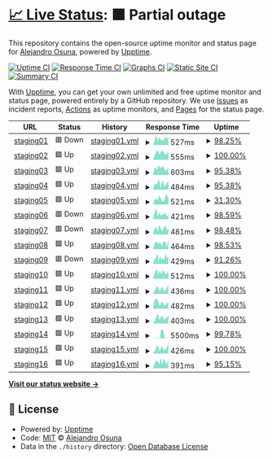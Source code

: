 # [📈 Live Status](https://alejandroosunna.github.io/upptime): <!--live status--> **🟧 Partial outage**

This repository contains the open-source uptime monitor and status page for [Alejandro Osuna](https://alejandroosunna.github.io/upptime), powered by [Upptime](https://github.com/upptime/upptime).

[![Uptime CI](https://github.com/alejandroosunna/upptime/workflows/Uptime%20CI/badge.svg)](https://github.com/alejandroosunna/upptime/actions?query=workflow%3A%22Uptime+CI%22)
[![Response Time CI](https://github.com/alejandroosunna/upptime/workflows/Response%20Time%20CI/badge.svg)](https://github.com/alejandroosunna/upptime/actions?query=workflow%3A%22Response+Time+CI%22)
[![Graphs CI](https://github.com/alejandroosunna/upptime/workflows/Graphs%20CI/badge.svg)](https://github.com/alejandroosunna/upptime/actions?query=workflow%3A%22Graphs+CI%22)
[![Static Site CI](https://github.com/alejandroosunna/upptime/workflows/Static%20Site%20CI/badge.svg)](https://github.com/alejandroosunna/upptime/actions?query=workflow%3A%22Static+Site+CI%22)
[![Summary CI](https://github.com/alejandroosunna/upptime/workflows/Summary%20CI/badge.svg)](https://github.com/alejandroosunna/upptime/actions?query=workflow%3A%22Summary+CI%22)

With [Upptime](https://upptime.js.org), you can get your own unlimited and free uptime monitor and status page, powered entirely by a GitHub repository. We use [Issues](https://github.com/alejandroosunna/upptime/issues) as incident reports, [Actions](https://github.com/alejandroosunna/upptime/actions) as uptime monitors, and [Pages](https://alejandroosunna.github.io/upptime) for the status page.

<!--start: status pages-->
<!-- This summary is generated by Upptime (https://github.com/upptime/upptime) -->
<!-- Do not edit this manually, your changes will be overwritten -->
<!-- prettier-ignore -->
| URL | Status | History | Response Time | Uptime |
| --- | ------ | ------- | ------------- | ------ |
| <img alt="" src="https://icons.duckduckgo.com/ip3/staging01.algebraix.com.ico" height="13"> [staging01](https://staging01.algebraix.com/bin/g/start/default/?x_load=0) | 🟥 Down | [staging01.yml](https://github.com/alejandroosunna/upptime/commits/HEAD/history/staging01.yml) | <details><summary><img alt="Response time graph" src="./graphs/staging01/response-time-week.png" height="20"> 527ms</summary><br><a href="https://alejandroosunna.github.io/upptime/history/staging01"><img alt="Response time 572" src="https://img.shields.io/endpoint?url=https%3A%2F%2Fraw.githubusercontent.com%2Falejandroosunna%2Fupptime%2FHEAD%2Fapi%2Fstaging01%2Fresponse-time.json"></a><br><a href="https://alejandroosunna.github.io/upptime/history/staging01"><img alt="24-hour response time 543" src="https://img.shields.io/endpoint?url=https%3A%2F%2Fraw.githubusercontent.com%2Falejandroosunna%2Fupptime%2FHEAD%2Fapi%2Fstaging01%2Fresponse-time-day.json"></a><br><a href="https://alejandroosunna.github.io/upptime/history/staging01"><img alt="7-day response time 527" src="https://img.shields.io/endpoint?url=https%3A%2F%2Fraw.githubusercontent.com%2Falejandroosunna%2Fupptime%2FHEAD%2Fapi%2Fstaging01%2Fresponse-time-week.json"></a><br><a href="https://alejandroosunna.github.io/upptime/history/staging01"><img alt="30-day response time 545" src="https://img.shields.io/endpoint?url=https%3A%2F%2Fraw.githubusercontent.com%2Falejandroosunna%2Fupptime%2FHEAD%2Fapi%2Fstaging01%2Fresponse-time-month.json"></a><br><a href="https://alejandroosunna.github.io/upptime/history/staging01"><img alt="1-year response time 577" src="https://img.shields.io/endpoint?url=https%3A%2F%2Fraw.githubusercontent.com%2Falejandroosunna%2Fupptime%2FHEAD%2Fapi%2Fstaging01%2Fresponse-time-year.json"></a></details> | <details><summary><a href="https://alejandroosunna.github.io/upptime/history/staging01">98.25%</a></summary><a href="https://alejandroosunna.github.io/upptime/history/staging01"><img alt="All-time uptime 94.63%" src="https://img.shields.io/endpoint?url=https%3A%2F%2Fraw.githubusercontent.com%2Falejandroosunna%2Fupptime%2FHEAD%2Fapi%2Fstaging01%2Fuptime.json"></a><br><a href="https://alejandroosunna.github.io/upptime/history/staging01"><img alt="24-hour uptime 87.73%" src="https://img.shields.io/endpoint?url=https%3A%2F%2Fraw.githubusercontent.com%2Falejandroosunna%2Fupptime%2FHEAD%2Fapi%2Fstaging01%2Fuptime-day.json"></a><br><a href="https://alejandroosunna.github.io/upptime/history/staging01"><img alt="7-day uptime 98.25%" src="https://img.shields.io/endpoint?url=https%3A%2F%2Fraw.githubusercontent.com%2Falejandroosunna%2Fupptime%2FHEAD%2Fapi%2Fstaging01%2Fuptime-week.json"></a><br><a href="https://alejandroosunna.github.io/upptime/history/staging01"><img alt="30-day uptime 85.48%" src="https://img.shields.io/endpoint?url=https%3A%2F%2Fraw.githubusercontent.com%2Falejandroosunna%2Fupptime%2FHEAD%2Fapi%2Fstaging01%2Fuptime-month.json"></a><br><a href="https://alejandroosunna.github.io/upptime/history/staging01"><img alt="1-year uptime 87.54%" src="https://img.shields.io/endpoint?url=https%3A%2F%2Fraw.githubusercontent.com%2Falejandroosunna%2Fupptime%2FHEAD%2Fapi%2Fstaging01%2Fuptime-year.json"></a></details>
| <img alt="" src="https://icons.duckduckgo.com/ip3/staging02.algebraix.com.ico" height="13"> [staging02](https://staging02.algebraix.com/bin/g/start/default/?x_load=0) | 🟩 Up | [staging02.yml](https://github.com/alejandroosunna/upptime/commits/HEAD/history/staging02.yml) | <details><summary><img alt="Response time graph" src="./graphs/staging02/response-time-week.png" height="20"> 555ms</summary><br><a href="https://alejandroosunna.github.io/upptime/history/staging02"><img alt="Response time 505" src="https://img.shields.io/endpoint?url=https%3A%2F%2Fraw.githubusercontent.com%2Falejandroosunna%2Fupptime%2FHEAD%2Fapi%2Fstaging02%2Fresponse-time.json"></a><br><a href="https://alejandroosunna.github.io/upptime/history/staging02"><img alt="24-hour response time 680" src="https://img.shields.io/endpoint?url=https%3A%2F%2Fraw.githubusercontent.com%2Falejandroosunna%2Fupptime%2FHEAD%2Fapi%2Fstaging02%2Fresponse-time-day.json"></a><br><a href="https://alejandroosunna.github.io/upptime/history/staging02"><img alt="7-day response time 555" src="https://img.shields.io/endpoint?url=https%3A%2F%2Fraw.githubusercontent.com%2Falejandroosunna%2Fupptime%2FHEAD%2Fapi%2Fstaging02%2Fresponse-time-week.json"></a><br><a href="https://alejandroosunna.github.io/upptime/history/staging02"><img alt="30-day response time 507" src="https://img.shields.io/endpoint?url=https%3A%2F%2Fraw.githubusercontent.com%2Falejandroosunna%2Fupptime%2FHEAD%2Fapi%2Fstaging02%2Fresponse-time-month.json"></a><br><a href="https://alejandroosunna.github.io/upptime/history/staging02"><img alt="1-year response time 519" src="https://img.shields.io/endpoint?url=https%3A%2F%2Fraw.githubusercontent.com%2Falejandroosunna%2Fupptime%2FHEAD%2Fapi%2Fstaging02%2Fresponse-time-year.json"></a></details> | <details><summary><a href="https://alejandroosunna.github.io/upptime/history/staging02">100.00%</a></summary><a href="https://alejandroosunna.github.io/upptime/history/staging02"><img alt="All-time uptime 98.26%" src="https://img.shields.io/endpoint?url=https%3A%2F%2Fraw.githubusercontent.com%2Falejandroosunna%2Fupptime%2FHEAD%2Fapi%2Fstaging02%2Fuptime.json"></a><br><a href="https://alejandroosunna.github.io/upptime/history/staging02"><img alt="24-hour uptime 100.00%" src="https://img.shields.io/endpoint?url=https%3A%2F%2Fraw.githubusercontent.com%2Falejandroosunna%2Fupptime%2FHEAD%2Fapi%2Fstaging02%2Fuptime-day.json"></a><br><a href="https://alejandroosunna.github.io/upptime/history/staging02"><img alt="7-day uptime 100.00%" src="https://img.shields.io/endpoint?url=https%3A%2F%2Fraw.githubusercontent.com%2Falejandroosunna%2Fupptime%2FHEAD%2Fapi%2Fstaging02%2Fuptime-week.json"></a><br><a href="https://alejandroosunna.github.io/upptime/history/staging02"><img alt="30-day uptime 73.09%" src="https://img.shields.io/endpoint?url=https%3A%2F%2Fraw.githubusercontent.com%2Falejandroosunna%2Fupptime%2FHEAD%2Fapi%2Fstaging02%2Fuptime-month.json"></a><br><a href="https://alejandroosunna.github.io/upptime/history/staging02"><img alt="1-year uptime 95.96%" src="https://img.shields.io/endpoint?url=https%3A%2F%2Fraw.githubusercontent.com%2Falejandroosunna%2Fupptime%2FHEAD%2Fapi%2Fstaging02%2Fuptime-year.json"></a></details>
| <img alt="" src="https://icons.duckduckgo.com/ip3/staging03.algebraix.com.ico" height="13"> [staging03](https://staging03.algebraix.com/bin/g/start/default/?x_load=0) | 🟩 Up | [staging03.yml](https://github.com/alejandroosunna/upptime/commits/HEAD/history/staging03.yml) | <details><summary><img alt="Response time graph" src="./graphs/staging03/response-time-week.png" height="20"> 603ms</summary><br><a href="https://alejandroosunna.github.io/upptime/history/staging03"><img alt="Response time 436" src="https://img.shields.io/endpoint?url=https%3A%2F%2Fraw.githubusercontent.com%2Falejandroosunna%2Fupptime%2FHEAD%2Fapi%2Fstaging03%2Fresponse-time.json"></a><br><a href="https://alejandroosunna.github.io/upptime/history/staging03"><img alt="24-hour response time 675" src="https://img.shields.io/endpoint?url=https%3A%2F%2Fraw.githubusercontent.com%2Falejandroosunna%2Fupptime%2FHEAD%2Fapi%2Fstaging03%2Fresponse-time-day.json"></a><br><a href="https://alejandroosunna.github.io/upptime/history/staging03"><img alt="7-day response time 603" src="https://img.shields.io/endpoint?url=https%3A%2F%2Fraw.githubusercontent.com%2Falejandroosunna%2Fupptime%2FHEAD%2Fapi%2Fstaging03%2Fresponse-time-week.json"></a><br><a href="https://alejandroosunna.github.io/upptime/history/staging03"><img alt="30-day response time 486" src="https://img.shields.io/endpoint?url=https%3A%2F%2Fraw.githubusercontent.com%2Falejandroosunna%2Fupptime%2FHEAD%2Fapi%2Fstaging03%2Fresponse-time-month.json"></a><br><a href="https://alejandroosunna.github.io/upptime/history/staging03"><img alt="1-year response time 433" src="https://img.shields.io/endpoint?url=https%3A%2F%2Fraw.githubusercontent.com%2Falejandroosunna%2Fupptime%2FHEAD%2Fapi%2Fstaging03%2Fresponse-time-year.json"></a></details> | <details><summary><a href="https://alejandroosunna.github.io/upptime/history/staging03">95.38%</a></summary><a href="https://alejandroosunna.github.io/upptime/history/staging03"><img alt="All-time uptime 61.49%" src="https://img.shields.io/endpoint?url=https%3A%2F%2Fraw.githubusercontent.com%2Falejandroosunna%2Fupptime%2FHEAD%2Fapi%2Fstaging03%2Fuptime.json"></a><br><a href="https://alejandroosunna.github.io/upptime/history/staging03"><img alt="24-hour uptime 100.00%" src="https://img.shields.io/endpoint?url=https%3A%2F%2Fraw.githubusercontent.com%2Falejandroosunna%2Fupptime%2FHEAD%2Fapi%2Fstaging03%2Fuptime-day.json"></a><br><a href="https://alejandroosunna.github.io/upptime/history/staging03"><img alt="7-day uptime 95.38%" src="https://img.shields.io/endpoint?url=https%3A%2F%2Fraw.githubusercontent.com%2Falejandroosunna%2Fupptime%2FHEAD%2Fapi%2Fstaging03%2Fuptime-week.json"></a><br><a href="https://alejandroosunna.github.io/upptime/history/staging03"><img alt="30-day uptime 20.04%" src="https://img.shields.io/endpoint?url=https%3A%2F%2Fraw.githubusercontent.com%2Falejandroosunna%2Fupptime%2FHEAD%2Fapi%2Fstaging03%2Fuptime-month.json"></a><br><a href="https://alejandroosunna.github.io/upptime/history/staging03"><img alt="1-year uptime 24.15%" src="https://img.shields.io/endpoint?url=https%3A%2F%2Fraw.githubusercontent.com%2Falejandroosunna%2Fupptime%2FHEAD%2Fapi%2Fstaging03%2Fuptime-year.json"></a></details>
| <img alt="" src="https://icons.duckduckgo.com/ip3/staging04.algebraix.com.ico" height="13"> [staging04](https://staging04.algebraix.com/bin/g/start/default/?x_load=0) | 🟩 Up | [staging04.yml](https://github.com/alejandroosunna/upptime/commits/HEAD/history/staging04.yml) | <details><summary><img alt="Response time graph" src="./graphs/staging04/response-time-week.png" height="20"> 484ms</summary><br><a href="https://alejandroosunna.github.io/upptime/history/staging04"><img alt="Response time 505" src="https://img.shields.io/endpoint?url=https%3A%2F%2Fraw.githubusercontent.com%2Falejandroosunna%2Fupptime%2FHEAD%2Fapi%2Fstaging04%2Fresponse-time.json"></a><br><a href="https://alejandroosunna.github.io/upptime/history/staging04"><img alt="24-hour response time 671" src="https://img.shields.io/endpoint?url=https%3A%2F%2Fraw.githubusercontent.com%2Falejandroosunna%2Fupptime%2FHEAD%2Fapi%2Fstaging04%2Fresponse-time-day.json"></a><br><a href="https://alejandroosunna.github.io/upptime/history/staging04"><img alt="7-day response time 484" src="https://img.shields.io/endpoint?url=https%3A%2F%2Fraw.githubusercontent.com%2Falejandroosunna%2Fupptime%2FHEAD%2Fapi%2Fstaging04%2Fresponse-time-week.json"></a><br><a href="https://alejandroosunna.github.io/upptime/history/staging04"><img alt="30-day response time 391" src="https://img.shields.io/endpoint?url=https%3A%2F%2Fraw.githubusercontent.com%2Falejandroosunna%2Fupptime%2FHEAD%2Fapi%2Fstaging04%2Fresponse-time-month.json"></a><br><a href="https://alejandroosunna.github.io/upptime/history/staging04"><img alt="1-year response time 497" src="https://img.shields.io/endpoint?url=https%3A%2F%2Fraw.githubusercontent.com%2Falejandroosunna%2Fupptime%2FHEAD%2Fapi%2Fstaging04%2Fresponse-time-year.json"></a></details> | <details><summary><a href="https://alejandroosunna.github.io/upptime/history/staging04">95.38%</a></summary><a href="https://alejandroosunna.github.io/upptime/history/staging04"><img alt="All-time uptime 89.61%" src="https://img.shields.io/endpoint?url=https%3A%2F%2Fraw.githubusercontent.com%2Falejandroosunna%2Fupptime%2FHEAD%2Fapi%2Fstaging04%2Fuptime.json"></a><br><a href="https://alejandroosunna.github.io/upptime/history/staging04"><img alt="24-hour uptime 100.00%" src="https://img.shields.io/endpoint?url=https%3A%2F%2Fraw.githubusercontent.com%2Falejandroosunna%2Fupptime%2FHEAD%2Fapi%2Fstaging04%2Fuptime-day.json"></a><br><a href="https://alejandroosunna.github.io/upptime/history/staging04"><img alt="7-day uptime 95.38%" src="https://img.shields.io/endpoint?url=https%3A%2F%2Fraw.githubusercontent.com%2Falejandroosunna%2Fupptime%2FHEAD%2Fapi%2Fstaging04%2Fuptime-week.json"></a><br><a href="https://alejandroosunna.github.io/upptime/history/staging04"><img alt="30-day uptime 20.04%" src="https://img.shields.io/endpoint?url=https%3A%2F%2Fraw.githubusercontent.com%2Falejandroosunna%2Fupptime%2FHEAD%2Fapi%2Fstaging04%2Fuptime-month.json"></a><br><a href="https://alejandroosunna.github.io/upptime/history/staging04"><img alt="1-year uptime 75.90%" src="https://img.shields.io/endpoint?url=https%3A%2F%2Fraw.githubusercontent.com%2Falejandroosunna%2Fupptime%2FHEAD%2Fapi%2Fstaging04%2Fuptime-year.json"></a></details>
| <img alt="" src="https://icons.duckduckgo.com/ip3/staging05.algebraix.com.ico" height="13"> [staging05](https://staging05.algebraix.com/bin/g/start/default/?x_load=0) | 🟩 Up | [staging05.yml](https://github.com/alejandroosunna/upptime/commits/HEAD/history/staging05.yml) | <details><summary><img alt="Response time graph" src="./graphs/staging05/response-time-week.png" height="20"> 521ms</summary><br><a href="https://alejandroosunna.github.io/upptime/history/staging05"><img alt="Response time 559" src="https://img.shields.io/endpoint?url=https%3A%2F%2Fraw.githubusercontent.com%2Falejandroosunna%2Fupptime%2FHEAD%2Fapi%2Fstaging05%2Fresponse-time.json"></a><br><a href="https://alejandroosunna.github.io/upptime/history/staging05"><img alt="24-hour response time 697" src="https://img.shields.io/endpoint?url=https%3A%2F%2Fraw.githubusercontent.com%2Falejandroosunna%2Fupptime%2FHEAD%2Fapi%2Fstaging05%2Fresponse-time-day.json"></a><br><a href="https://alejandroosunna.github.io/upptime/history/staging05"><img alt="7-day response time 521" src="https://img.shields.io/endpoint?url=https%3A%2F%2Fraw.githubusercontent.com%2Falejandroosunna%2Fupptime%2FHEAD%2Fapi%2Fstaging05%2Fresponse-time-week.json"></a><br><a href="https://alejandroosunna.github.io/upptime/history/staging05"><img alt="30-day response time 520" src="https://img.shields.io/endpoint?url=https%3A%2F%2Fraw.githubusercontent.com%2Falejandroosunna%2Fupptime%2FHEAD%2Fapi%2Fstaging05%2Fresponse-time-month.json"></a><br><a href="https://alejandroosunna.github.io/upptime/history/staging05"><img alt="1-year response time 575" src="https://img.shields.io/endpoint?url=https%3A%2F%2Fraw.githubusercontent.com%2Falejandroosunna%2Fupptime%2FHEAD%2Fapi%2Fstaging05%2Fresponse-time-year.json"></a></details> | <details><summary><a href="https://alejandroosunna.github.io/upptime/history/staging05">31.30%</a></summary><a href="https://alejandroosunna.github.io/upptime/history/staging05"><img alt="All-time uptime 98.17%" src="https://img.shields.io/endpoint?url=https%3A%2F%2Fraw.githubusercontent.com%2Falejandroosunna%2Fupptime%2FHEAD%2Fapi%2Fstaging05%2Fuptime.json"></a><br><a href="https://alejandroosunna.github.io/upptime/history/staging05"><img alt="24-hour uptime 74.52%" src="https://img.shields.io/endpoint?url=https%3A%2F%2Fraw.githubusercontent.com%2Falejandroosunna%2Fupptime%2FHEAD%2Fapi%2Fstaging05%2Fuptime-day.json"></a><br><a href="https://alejandroosunna.github.io/upptime/history/staging05"><img alt="7-day uptime 31.30%" src="https://img.shields.io/endpoint?url=https%3A%2F%2Fraw.githubusercontent.com%2Falejandroosunna%2Fupptime%2FHEAD%2Fapi%2Fstaging05%2Fuptime-week.json"></a><br><a href="https://alejandroosunna.github.io/upptime/history/staging05"><img alt="30-day uptime 84.15%" src="https://img.shields.io/endpoint?url=https%3A%2F%2Fraw.githubusercontent.com%2Falejandroosunna%2Fupptime%2FHEAD%2Fapi%2Fstaging05%2Fuptime-month.json"></a><br><a href="https://alejandroosunna.github.io/upptime/history/staging05"><img alt="1-year uptime 95.76%" src="https://img.shields.io/endpoint?url=https%3A%2F%2Fraw.githubusercontent.com%2Falejandroosunna%2Fupptime%2FHEAD%2Fapi%2Fstaging05%2Fuptime-year.json"></a></details>
| <img alt="" src="https://icons.duckduckgo.com/ip3/staging06.algebraix.com.ico" height="13"> [staging06](https://staging06.algebraix.com/bin/g/start/default/?x_load=0) | 🟥 Down | [staging06.yml](https://github.com/alejandroosunna/upptime/commits/HEAD/history/staging06.yml) | <details><summary><img alt="Response time graph" src="./graphs/staging06/response-time-week.png" height="20"> 421ms</summary><br><a href="https://alejandroosunna.github.io/upptime/history/staging06"><img alt="Response time 455" src="https://img.shields.io/endpoint?url=https%3A%2F%2Fraw.githubusercontent.com%2Falejandroosunna%2Fupptime%2FHEAD%2Fapi%2Fstaging06%2Fresponse-time.json"></a><br><a href="https://alejandroosunna.github.io/upptime/history/staging06"><img alt="24-hour response time 375" src="https://img.shields.io/endpoint?url=https%3A%2F%2Fraw.githubusercontent.com%2Falejandroosunna%2Fupptime%2FHEAD%2Fapi%2Fstaging06%2Fresponse-time-day.json"></a><br><a href="https://alejandroosunna.github.io/upptime/history/staging06"><img alt="7-day response time 421" src="https://img.shields.io/endpoint?url=https%3A%2F%2Fraw.githubusercontent.com%2Falejandroosunna%2Fupptime%2FHEAD%2Fapi%2Fstaging06%2Fresponse-time-week.json"></a><br><a href="https://alejandroosunna.github.io/upptime/history/staging06"><img alt="30-day response time 420" src="https://img.shields.io/endpoint?url=https%3A%2F%2Fraw.githubusercontent.com%2Falejandroosunna%2Fupptime%2FHEAD%2Fapi%2Fstaging06%2Fresponse-time-month.json"></a><br><a href="https://alejandroosunna.github.io/upptime/history/staging06"><img alt="1-year response time 460" src="https://img.shields.io/endpoint?url=https%3A%2F%2Fraw.githubusercontent.com%2Falejandroosunna%2Fupptime%2FHEAD%2Fapi%2Fstaging06%2Fresponse-time-year.json"></a></details> | <details><summary><a href="https://alejandroosunna.github.io/upptime/history/staging06">98.59%</a></summary><a href="https://alejandroosunna.github.io/upptime/history/staging06"><img alt="All-time uptime 97.30%" src="https://img.shields.io/endpoint?url=https%3A%2F%2Fraw.githubusercontent.com%2Falejandroosunna%2Fupptime%2FHEAD%2Fapi%2Fstaging06%2Fuptime.json"></a><br><a href="https://alejandroosunna.github.io/upptime/history/staging06"><img alt="24-hour uptime 90.13%" src="https://img.shields.io/endpoint?url=https%3A%2F%2Fraw.githubusercontent.com%2Falejandroosunna%2Fupptime%2FHEAD%2Fapi%2Fstaging06%2Fuptime-day.json"></a><br><a href="https://alejandroosunna.github.io/upptime/history/staging06"><img alt="7-day uptime 98.59%" src="https://img.shields.io/endpoint?url=https%3A%2F%2Fraw.githubusercontent.com%2Falejandroosunna%2Fupptime%2FHEAD%2Fapi%2Fstaging06%2Fuptime-week.json"></a><br><a href="https://alejandroosunna.github.io/upptime/history/staging06"><img alt="30-day uptime 72.74%" src="https://img.shields.io/endpoint?url=https%3A%2F%2Fraw.githubusercontent.com%2Falejandroosunna%2Fupptime%2FHEAD%2Fapi%2Fstaging06%2Fuptime-month.json"></a><br><a href="https://alejandroosunna.github.io/upptime/history/staging06"><img alt="1-year uptime 93.74%" src="https://img.shields.io/endpoint?url=https%3A%2F%2Fraw.githubusercontent.com%2Falejandroosunna%2Fupptime%2FHEAD%2Fapi%2Fstaging06%2Fuptime-year.json"></a></details>
| <img alt="" src="https://icons.duckduckgo.com/ip3/staging07.algebraix.com.ico" height="13"> [staging07](https://staging07.algebraix.com/bin/g/start/default/?x_load=0) | 🟥 Down | [staging07.yml](https://github.com/alejandroosunna/upptime/commits/HEAD/history/staging07.yml) | <details><summary><img alt="Response time graph" src="./graphs/staging07/response-time-week.png" height="20"> 481ms</summary><br><a href="https://alejandroosunna.github.io/upptime/history/staging07"><img alt="Response time 449" src="https://img.shields.io/endpoint?url=https%3A%2F%2Fraw.githubusercontent.com%2Falejandroosunna%2Fupptime%2FHEAD%2Fapi%2Fstaging07%2Fresponse-time.json"></a><br><a href="https://alejandroosunna.github.io/upptime/history/staging07"><img alt="24-hour response time 512" src="https://img.shields.io/endpoint?url=https%3A%2F%2Fraw.githubusercontent.com%2Falejandroosunna%2Fupptime%2FHEAD%2Fapi%2Fstaging07%2Fresponse-time-day.json"></a><br><a href="https://alejandroosunna.github.io/upptime/history/staging07"><img alt="7-day response time 481" src="https://img.shields.io/endpoint?url=https%3A%2F%2Fraw.githubusercontent.com%2Falejandroosunna%2Fupptime%2FHEAD%2Fapi%2Fstaging07%2Fresponse-time-week.json"></a><br><a href="https://alejandroosunna.github.io/upptime/history/staging07"><img alt="30-day response time 448" src="https://img.shields.io/endpoint?url=https%3A%2F%2Fraw.githubusercontent.com%2Falejandroosunna%2Fupptime%2FHEAD%2Fapi%2Fstaging07%2Fresponse-time-month.json"></a><br><a href="https://alejandroosunna.github.io/upptime/history/staging07"><img alt="1-year response time 470" src="https://img.shields.io/endpoint?url=https%3A%2F%2Fraw.githubusercontent.com%2Falejandroosunna%2Fupptime%2FHEAD%2Fapi%2Fstaging07%2Fresponse-time-year.json"></a></details> | <details><summary><a href="https://alejandroosunna.github.io/upptime/history/staging07">98.48%</a></summary><a href="https://alejandroosunna.github.io/upptime/history/staging07"><img alt="All-time uptime 85.47%" src="https://img.shields.io/endpoint?url=https%3A%2F%2Fraw.githubusercontent.com%2Falejandroosunna%2Fupptime%2FHEAD%2Fapi%2Fstaging07%2Fuptime.json"></a><br><a href="https://alejandroosunna.github.io/upptime/history/staging07"><img alt="24-hour uptime 89.39%" src="https://img.shields.io/endpoint?url=https%3A%2F%2Fraw.githubusercontent.com%2Falejandroosunna%2Fupptime%2FHEAD%2Fapi%2Fstaging07%2Fuptime-day.json"></a><br><a href="https://alejandroosunna.github.io/upptime/history/staging07"><img alt="7-day uptime 98.48%" src="https://img.shields.io/endpoint?url=https%3A%2F%2Fraw.githubusercontent.com%2Falejandroosunna%2Fupptime%2FHEAD%2Fapi%2Fstaging07%2Fuptime-week.json"></a><br><a href="https://alejandroosunna.github.io/upptime/history/staging07"><img alt="30-day uptime 95.48%" src="https://img.shields.io/endpoint?url=https%3A%2F%2Fraw.githubusercontent.com%2Falejandroosunna%2Fupptime%2FHEAD%2Fapi%2Fstaging07%2Fuptime-month.json"></a><br><a href="https://alejandroosunna.github.io/upptime/history/staging07"><img alt="1-year uptime 66.32%" src="https://img.shields.io/endpoint?url=https%3A%2F%2Fraw.githubusercontent.com%2Falejandroosunna%2Fupptime%2FHEAD%2Fapi%2Fstaging07%2Fuptime-year.json"></a></details>
| <img alt="" src="https://icons.duckduckgo.com/ip3/staging08.algebraix.com.ico" height="13"> [staging08](https://staging08.algebraix.com/bin/g/start/default/?x_load=0) | 🟩 Up | [staging08.yml](https://github.com/alejandroosunna/upptime/commits/HEAD/history/staging08.yml) | <details><summary><img alt="Response time graph" src="./graphs/staging08/response-time-week.png" height="20"> 464ms</summary><br><a href="https://alejandroosunna.github.io/upptime/history/staging08"><img alt="Response time 417" src="https://img.shields.io/endpoint?url=https%3A%2F%2Fraw.githubusercontent.com%2Falejandroosunna%2Fupptime%2FHEAD%2Fapi%2Fstaging08%2Fresponse-time.json"></a><br><a href="https://alejandroosunna.github.io/upptime/history/staging08"><img alt="24-hour response time 466" src="https://img.shields.io/endpoint?url=https%3A%2F%2Fraw.githubusercontent.com%2Falejandroosunna%2Fupptime%2FHEAD%2Fapi%2Fstaging08%2Fresponse-time-day.json"></a><br><a href="https://alejandroosunna.github.io/upptime/history/staging08"><img alt="7-day response time 464" src="https://img.shields.io/endpoint?url=https%3A%2F%2Fraw.githubusercontent.com%2Falejandroosunna%2Fupptime%2FHEAD%2Fapi%2Fstaging08%2Fresponse-time-week.json"></a><br><a href="https://alejandroosunna.github.io/upptime/history/staging08"><img alt="30-day response time 443" src="https://img.shields.io/endpoint?url=https%3A%2F%2Fraw.githubusercontent.com%2Falejandroosunna%2Fupptime%2FHEAD%2Fapi%2Fstaging08%2Fresponse-time-month.json"></a><br><a href="https://alejandroosunna.github.io/upptime/history/staging08"><img alt="1-year response time 420" src="https://img.shields.io/endpoint?url=https%3A%2F%2Fraw.githubusercontent.com%2Falejandroosunna%2Fupptime%2FHEAD%2Fapi%2Fstaging08%2Fresponse-time-year.json"></a></details> | <details><summary><a href="https://alejandroosunna.github.io/upptime/history/staging08">98.53%</a></summary><a href="https://alejandroosunna.github.io/upptime/history/staging08"><img alt="All-time uptime 95.80%" src="https://img.shields.io/endpoint?url=https%3A%2F%2Fraw.githubusercontent.com%2Falejandroosunna%2Fupptime%2FHEAD%2Fapi%2Fstaging08%2Fuptime.json"></a><br><a href="https://alejandroosunna.github.io/upptime/history/staging08"><img alt="24-hour uptime 89.74%" src="https://img.shields.io/endpoint?url=https%3A%2F%2Fraw.githubusercontent.com%2Falejandroosunna%2Fupptime%2FHEAD%2Fapi%2Fstaging08%2Fuptime-day.json"></a><br><a href="https://alejandroosunna.github.io/upptime/history/staging08"><img alt="7-day uptime 98.53%" src="https://img.shields.io/endpoint?url=https%3A%2F%2Fraw.githubusercontent.com%2Falejandroosunna%2Fupptime%2FHEAD%2Fapi%2Fstaging08%2Fuptime-week.json"></a><br><a href="https://alejandroosunna.github.io/upptime/history/staging08"><img alt="30-day uptime 83.48%" src="https://img.shields.io/endpoint?url=https%3A%2F%2Fraw.githubusercontent.com%2Falejandroosunna%2Fupptime%2FHEAD%2Fapi%2Fstaging08%2Fuptime-month.json"></a><br><a href="https://alejandroosunna.github.io/upptime/history/staging08"><img alt="1-year uptime 90.27%" src="https://img.shields.io/endpoint?url=https%3A%2F%2Fraw.githubusercontent.com%2Falejandroosunna%2Fupptime%2FHEAD%2Fapi%2Fstaging08%2Fuptime-year.json"></a></details>
| <img alt="" src="https://icons.duckduckgo.com/ip3/staging09.algebraix.com.ico" height="13"> [staging09](https://staging09.algebraix.com/bin/g/start/default/?x_load=0) | 🟥 Down | [staging09.yml](https://github.com/alejandroosunna/upptime/commits/HEAD/history/staging09.yml) | <details><summary><img alt="Response time graph" src="./graphs/staging09/response-time-week.png" height="20"> 429ms</summary><br><a href="https://alejandroosunna.github.io/upptime/history/staging09"><img alt="Response time 457" src="https://img.shields.io/endpoint?url=https%3A%2F%2Fraw.githubusercontent.com%2Falejandroosunna%2Fupptime%2FHEAD%2Fapi%2Fstaging09%2Fresponse-time.json"></a><br><a href="https://alejandroosunna.github.io/upptime/history/staging09"><img alt="24-hour response time 454" src="https://img.shields.io/endpoint?url=https%3A%2F%2Fraw.githubusercontent.com%2Falejandroosunna%2Fupptime%2FHEAD%2Fapi%2Fstaging09%2Fresponse-time-day.json"></a><br><a href="https://alejandroosunna.github.io/upptime/history/staging09"><img alt="7-day response time 429" src="https://img.shields.io/endpoint?url=https%3A%2F%2Fraw.githubusercontent.com%2Falejandroosunna%2Fupptime%2FHEAD%2Fapi%2Fstaging09%2Fresponse-time-week.json"></a><br><a href="https://alejandroosunna.github.io/upptime/history/staging09"><img alt="30-day response time 403" src="https://img.shields.io/endpoint?url=https%3A%2F%2Fraw.githubusercontent.com%2Falejandroosunna%2Fupptime%2FHEAD%2Fapi%2Fstaging09%2Fresponse-time-month.json"></a><br><a href="https://alejandroosunna.github.io/upptime/history/staging09"><img alt="1-year response time 476" src="https://img.shields.io/endpoint?url=https%3A%2F%2Fraw.githubusercontent.com%2Falejandroosunna%2Fupptime%2FHEAD%2Fapi%2Fstaging09%2Fresponse-time-year.json"></a></details> | <details><summary><a href="https://alejandroosunna.github.io/upptime/history/staging09">91.26%</a></summary><a href="https://alejandroosunna.github.io/upptime/history/staging09"><img alt="All-time uptime 82.08%" src="https://img.shields.io/endpoint?url=https%3A%2F%2Fraw.githubusercontent.com%2Falejandroosunna%2Fupptime%2FHEAD%2Fapi%2Fstaging09%2Fuptime.json"></a><br><a href="https://alejandroosunna.github.io/upptime/history/staging09"><img alt="24-hour uptime 89.90%" src="https://img.shields.io/endpoint?url=https%3A%2F%2Fraw.githubusercontent.com%2Falejandroosunna%2Fupptime%2FHEAD%2Fapi%2Fstaging09%2Fuptime-day.json"></a><br><a href="https://alejandroosunna.github.io/upptime/history/staging09"><img alt="7-day uptime 91.26%" src="https://img.shields.io/endpoint?url=https%3A%2F%2Fraw.githubusercontent.com%2Falejandroosunna%2Fupptime%2FHEAD%2Fapi%2Fstaging09%2Fuptime-week.json"></a><br><a href="https://alejandroosunna.github.io/upptime/history/staging09"><img alt="30-day uptime 19.09%" src="https://img.shields.io/endpoint?url=https%3A%2F%2Fraw.githubusercontent.com%2Falejandroosunna%2Fupptime%2FHEAD%2Fapi%2Fstaging09%2Fuptime-month.json"></a><br><a href="https://alejandroosunna.github.io/upptime/history/staging09"><img alt="1-year uptime 58.44%" src="https://img.shields.io/endpoint?url=https%3A%2F%2Fraw.githubusercontent.com%2Falejandroosunna%2Fupptime%2FHEAD%2Fapi%2Fstaging09%2Fuptime-year.json"></a></details>
| <img alt="" src="https://icons.duckduckgo.com/ip3/staging10.algebraix.com.ico" height="13"> [staging10](https://staging10.algebraix.com/bin/g/start/default/?x_load=0) | 🟩 Up | [staging10.yml](https://github.com/alejandroosunna/upptime/commits/HEAD/history/staging10.yml) | <details><summary><img alt="Response time graph" src="./graphs/staging10/response-time-week.png" height="20"> 512ms</summary><br><a href="https://alejandroosunna.github.io/upptime/history/staging10"><img alt="Response time 609" src="https://img.shields.io/endpoint?url=https%3A%2F%2Fraw.githubusercontent.com%2Falejandroosunna%2Fupptime%2FHEAD%2Fapi%2Fstaging10%2Fresponse-time.json"></a><br><a href="https://alejandroosunna.github.io/upptime/history/staging10"><img alt="24-hour response time 688" src="https://img.shields.io/endpoint?url=https%3A%2F%2Fraw.githubusercontent.com%2Falejandroosunna%2Fupptime%2FHEAD%2Fapi%2Fstaging10%2Fresponse-time-day.json"></a><br><a href="https://alejandroosunna.github.io/upptime/history/staging10"><img alt="7-day response time 512" src="https://img.shields.io/endpoint?url=https%3A%2F%2Fraw.githubusercontent.com%2Falejandroosunna%2Fupptime%2FHEAD%2Fapi%2Fstaging10%2Fresponse-time-week.json"></a><br><a href="https://alejandroosunna.github.io/upptime/history/staging10"><img alt="30-day response time 418" src="https://img.shields.io/endpoint?url=https%3A%2F%2Fraw.githubusercontent.com%2Falejandroosunna%2Fupptime%2FHEAD%2Fapi%2Fstaging10%2Fresponse-time-month.json"></a><br><a href="https://alejandroosunna.github.io/upptime/history/staging10"><img alt="1-year response time 654" src="https://img.shields.io/endpoint?url=https%3A%2F%2Fraw.githubusercontent.com%2Falejandroosunna%2Fupptime%2FHEAD%2Fapi%2Fstaging10%2Fresponse-time-year.json"></a></details> | <details><summary><a href="https://alejandroosunna.github.io/upptime/history/staging10">100.00%</a></summary><a href="https://alejandroosunna.github.io/upptime/history/staging10"><img alt="All-time uptime 91.95%" src="https://img.shields.io/endpoint?url=https%3A%2F%2Fraw.githubusercontent.com%2Falejandroosunna%2Fupptime%2FHEAD%2Fapi%2Fstaging10%2Fuptime.json"></a><br><a href="https://alejandroosunna.github.io/upptime/history/staging10"><img alt="24-hour uptime 100.00%" src="https://img.shields.io/endpoint?url=https%3A%2F%2Fraw.githubusercontent.com%2Falejandroosunna%2Fupptime%2FHEAD%2Fapi%2Fstaging10%2Fuptime-day.json"></a><br><a href="https://alejandroosunna.github.io/upptime/history/staging10"><img alt="7-day uptime 100.00%" src="https://img.shields.io/endpoint?url=https%3A%2F%2Fraw.githubusercontent.com%2Falejandroosunna%2Fupptime%2FHEAD%2Fapi%2Fstaging10%2Fuptime-week.json"></a><br><a href="https://alejandroosunna.github.io/upptime/history/staging10"><img alt="30-day uptime 57.75%" src="https://img.shields.io/endpoint?url=https%3A%2F%2Fraw.githubusercontent.com%2Falejandroosunna%2Fupptime%2FHEAD%2Fapi%2Fstaging10%2Fuptime-month.json"></a><br><a href="https://alejandroosunna.github.io/upptime/history/staging10"><img alt="1-year uptime 85.65%" src="https://img.shields.io/endpoint?url=https%3A%2F%2Fraw.githubusercontent.com%2Falejandroosunna%2Fupptime%2FHEAD%2Fapi%2Fstaging10%2Fuptime-year.json"></a></details>
| <img alt="" src="https://icons.duckduckgo.com/ip3/staging11.algebraix.com.ico" height="13"> [staging11](https://staging11.algebraix.com/bin/g/start/default/?x_load=0) | 🟩 Up | [staging11.yml](https://github.com/alejandroosunna/upptime/commits/HEAD/history/staging11.yml) | <details><summary><img alt="Response time graph" src="./graphs/staging11/response-time-week.png" height="20"> 436ms</summary><br><a href="https://alejandroosunna.github.io/upptime/history/staging11"><img alt="Response time 537" src="https://img.shields.io/endpoint?url=https%3A%2F%2Fraw.githubusercontent.com%2Falejandroosunna%2Fupptime%2FHEAD%2Fapi%2Fstaging11%2Fresponse-time.json"></a><br><a href="https://alejandroosunna.github.io/upptime/history/staging11"><img alt="24-hour response time 761" src="https://img.shields.io/endpoint?url=https%3A%2F%2Fraw.githubusercontent.com%2Falejandroosunna%2Fupptime%2FHEAD%2Fapi%2Fstaging11%2Fresponse-time-day.json"></a><br><a href="https://alejandroosunna.github.io/upptime/history/staging11"><img alt="7-day response time 436" src="https://img.shields.io/endpoint?url=https%3A%2F%2Fraw.githubusercontent.com%2Falejandroosunna%2Fupptime%2FHEAD%2Fapi%2Fstaging11%2Fresponse-time-week.json"></a><br><a href="https://alejandroosunna.github.io/upptime/history/staging11"><img alt="30-day response time 373" src="https://img.shields.io/endpoint?url=https%3A%2F%2Fraw.githubusercontent.com%2Falejandroosunna%2Fupptime%2FHEAD%2Fapi%2Fstaging11%2Fresponse-time-month.json"></a><br><a href="https://alejandroosunna.github.io/upptime/history/staging11"><img alt="1-year response time 564" src="https://img.shields.io/endpoint?url=https%3A%2F%2Fraw.githubusercontent.com%2Falejandroosunna%2Fupptime%2FHEAD%2Fapi%2Fstaging11%2Fresponse-time-year.json"></a></details> | <details><summary><a href="https://alejandroosunna.github.io/upptime/history/staging11">100.00%</a></summary><a href="https://alejandroosunna.github.io/upptime/history/staging11"><img alt="All-time uptime 95.91%" src="https://img.shields.io/endpoint?url=https%3A%2F%2Fraw.githubusercontent.com%2Falejandroosunna%2Fupptime%2FHEAD%2Fapi%2Fstaging11%2Fuptime.json"></a><br><a href="https://alejandroosunna.github.io/upptime/history/staging11"><img alt="24-hour uptime 100.00%" src="https://img.shields.io/endpoint?url=https%3A%2F%2Fraw.githubusercontent.com%2Falejandroosunna%2Fupptime%2FHEAD%2Fapi%2Fstaging11%2Fuptime-day.json"></a><br><a href="https://alejandroosunna.github.io/upptime/history/staging11"><img alt="7-day uptime 100.00%" src="https://img.shields.io/endpoint?url=https%3A%2F%2Fraw.githubusercontent.com%2Falejandroosunna%2Fupptime%2FHEAD%2Fapi%2Fstaging11%2Fuptime-week.json"></a><br><a href="https://alejandroosunna.github.io/upptime/history/staging11"><img alt="30-day uptime 96.69%" src="https://img.shields.io/endpoint?url=https%3A%2F%2Fraw.githubusercontent.com%2Falejandroosunna%2Fupptime%2FHEAD%2Fapi%2Fstaging11%2Fuptime-month.json"></a><br><a href="https://alejandroosunna.github.io/upptime/history/staging11"><img alt="1-year uptime 97.92%" src="https://img.shields.io/endpoint?url=https%3A%2F%2Fraw.githubusercontent.com%2Falejandroosunna%2Fupptime%2FHEAD%2Fapi%2Fstaging11%2Fuptime-year.json"></a></details>
| <img alt="" src="https://icons.duckduckgo.com/ip3/staging12.algebraix.com.ico" height="13"> [staging12](https://staging12.algebraix.com/bin/g/start/default/?x_load=0) | 🟩 Up | [staging12.yml](https://github.com/alejandroosunna/upptime/commits/HEAD/history/staging12.yml) | <details><summary><img alt="Response time graph" src="./graphs/staging12/response-time-week.png" height="20"> 482ms</summary><br><a href="https://alejandroosunna.github.io/upptime/history/staging12"><img alt="Response time 503" src="https://img.shields.io/endpoint?url=https%3A%2F%2Fraw.githubusercontent.com%2Falejandroosunna%2Fupptime%2FHEAD%2Fapi%2Fstaging12%2Fresponse-time.json"></a><br><a href="https://alejandroosunna.github.io/upptime/history/staging12"><img alt="24-hour response time 531" src="https://img.shields.io/endpoint?url=https%3A%2F%2Fraw.githubusercontent.com%2Falejandroosunna%2Fupptime%2FHEAD%2Fapi%2Fstaging12%2Fresponse-time-day.json"></a><br><a href="https://alejandroosunna.github.io/upptime/history/staging12"><img alt="7-day response time 482" src="https://img.shields.io/endpoint?url=https%3A%2F%2Fraw.githubusercontent.com%2Falejandroosunna%2Fupptime%2FHEAD%2Fapi%2Fstaging12%2Fresponse-time-week.json"></a><br><a href="https://alejandroosunna.github.io/upptime/history/staging12"><img alt="30-day response time 443" src="https://img.shields.io/endpoint?url=https%3A%2F%2Fraw.githubusercontent.com%2Falejandroosunna%2Fupptime%2FHEAD%2Fapi%2Fstaging12%2Fresponse-time-month.json"></a><br><a href="https://alejandroosunna.github.io/upptime/history/staging12"><img alt="1-year response time 548" src="https://img.shields.io/endpoint?url=https%3A%2F%2Fraw.githubusercontent.com%2Falejandroosunna%2Fupptime%2FHEAD%2Fapi%2Fstaging12%2Fresponse-time-year.json"></a></details> | <details><summary><a href="https://alejandroosunna.github.io/upptime/history/staging12">100.00%</a></summary><a href="https://alejandroosunna.github.io/upptime/history/staging12"><img alt="All-time uptime 95.85%" src="https://img.shields.io/endpoint?url=https%3A%2F%2Fraw.githubusercontent.com%2Falejandroosunna%2Fupptime%2FHEAD%2Fapi%2Fstaging12%2Fuptime.json"></a><br><a href="https://alejandroosunna.github.io/upptime/history/staging12"><img alt="24-hour uptime 100.00%" src="https://img.shields.io/endpoint?url=https%3A%2F%2Fraw.githubusercontent.com%2Falejandroosunna%2Fupptime%2FHEAD%2Fapi%2Fstaging12%2Fuptime-day.json"></a><br><a href="https://alejandroosunna.github.io/upptime/history/staging12"><img alt="7-day uptime 100.00%" src="https://img.shields.io/endpoint?url=https%3A%2F%2Fraw.githubusercontent.com%2Falejandroosunna%2Fupptime%2FHEAD%2Fapi%2Fstaging12%2Fuptime-week.json"></a><br><a href="https://alejandroosunna.github.io/upptime/history/staging12"><img alt="30-day uptime 93.82%" src="https://img.shields.io/endpoint?url=https%3A%2F%2Fraw.githubusercontent.com%2Falejandroosunna%2Fupptime%2FHEAD%2Fapi%2Fstaging12%2Fuptime-month.json"></a><br><a href="https://alejandroosunna.github.io/upptime/history/staging12"><img alt="1-year uptime 95.28%" src="https://img.shields.io/endpoint?url=https%3A%2F%2Fraw.githubusercontent.com%2Falejandroosunna%2Fupptime%2FHEAD%2Fapi%2Fstaging12%2Fuptime-year.json"></a></details>
| <img alt="" src="https://icons.duckduckgo.com/ip3/staging13.algebraix.com.ico" height="13"> [staging13](https://staging13.algebraix.com/bin/g/start/default/?x_load=0) | 🟩 Up | [staging13.yml](https://github.com/alejandroosunna/upptime/commits/HEAD/history/staging13.yml) | <details><summary><img alt="Response time graph" src="./graphs/staging13/response-time-week.png" height="20"> 403ms</summary><br><a href="https://alejandroosunna.github.io/upptime/history/staging13"><img alt="Response time 526" src="https://img.shields.io/endpoint?url=https%3A%2F%2Fraw.githubusercontent.com%2Falejandroosunna%2Fupptime%2FHEAD%2Fapi%2Fstaging13%2Fresponse-time.json"></a><br><a href="https://alejandroosunna.github.io/upptime/history/staging13"><img alt="24-hour response time 536" src="https://img.shields.io/endpoint?url=https%3A%2F%2Fraw.githubusercontent.com%2Falejandroosunna%2Fupptime%2FHEAD%2Fapi%2Fstaging13%2Fresponse-time-day.json"></a><br><a href="https://alejandroosunna.github.io/upptime/history/staging13"><img alt="7-day response time 403" src="https://img.shields.io/endpoint?url=https%3A%2F%2Fraw.githubusercontent.com%2Falejandroosunna%2Fupptime%2FHEAD%2Fapi%2Fstaging13%2Fresponse-time-week.json"></a><br><a href="https://alejandroosunna.github.io/upptime/history/staging13"><img alt="30-day response time 390" src="https://img.shields.io/endpoint?url=https%3A%2F%2Fraw.githubusercontent.com%2Falejandroosunna%2Fupptime%2FHEAD%2Fapi%2Fstaging13%2Fresponse-time-month.json"></a><br><a href="https://alejandroosunna.github.io/upptime/history/staging13"><img alt="1-year response time 576" src="https://img.shields.io/endpoint?url=https%3A%2F%2Fraw.githubusercontent.com%2Falejandroosunna%2Fupptime%2FHEAD%2Fapi%2Fstaging13%2Fresponse-time-year.json"></a></details> | <details><summary><a href="https://alejandroosunna.github.io/upptime/history/staging13">100.00%</a></summary><a href="https://alejandroosunna.github.io/upptime/history/staging13"><img alt="All-time uptime 93.80%" src="https://img.shields.io/endpoint?url=https%3A%2F%2Fraw.githubusercontent.com%2Falejandroosunna%2Fupptime%2FHEAD%2Fapi%2Fstaging13%2Fuptime.json"></a><br><a href="https://alejandroosunna.github.io/upptime/history/staging13"><img alt="24-hour uptime 100.00%" src="https://img.shields.io/endpoint?url=https%3A%2F%2Fraw.githubusercontent.com%2Falejandroosunna%2Fupptime%2FHEAD%2Fapi%2Fstaging13%2Fuptime-day.json"></a><br><a href="https://alejandroosunna.github.io/upptime/history/staging13"><img alt="7-day uptime 100.00%" src="https://img.shields.io/endpoint?url=https%3A%2F%2Fraw.githubusercontent.com%2Falejandroosunna%2Fupptime%2FHEAD%2Fapi%2Fstaging13%2Fuptime-week.json"></a><br><a href="https://alejandroosunna.github.io/upptime/history/staging13"><img alt="30-day uptime 97.22%" src="https://img.shields.io/endpoint?url=https%3A%2F%2Fraw.githubusercontent.com%2Falejandroosunna%2Fupptime%2FHEAD%2Fapi%2Fstaging13%2Fuptime-month.json"></a><br><a href="https://alejandroosunna.github.io/upptime/history/staging13"><img alt="1-year uptime 96.81%" src="https://img.shields.io/endpoint?url=https%3A%2F%2Fraw.githubusercontent.com%2Falejandroosunna%2Fupptime%2FHEAD%2Fapi%2Fstaging13%2Fuptime-year.json"></a></details>
| <img alt="" src="https://icons.duckduckgo.com/ip3/staging14.algebraix.com.ico" height="13"> [staging14](https://staging14.algebraix.com/bin/g/start/default/?x_load=0) | 🟩 Up | [staging14.yml](https://github.com/alejandroosunna/upptime/commits/HEAD/history/staging14.yml) | <details><summary><img alt="Response time graph" src="./graphs/staging14/response-time-week.png" height="20"> 5500ms</summary><br><a href="https://alejandroosunna.github.io/upptime/history/staging14"><img alt="Response time 520" src="https://img.shields.io/endpoint?url=https%3A%2F%2Fraw.githubusercontent.com%2Falejandroosunna%2Fupptime%2FHEAD%2Fapi%2Fstaging14%2Fresponse-time.json"></a><br><a href="https://alejandroosunna.github.io/upptime/history/staging14"><img alt="24-hour response time 532" src="https://img.shields.io/endpoint?url=https%3A%2F%2Fraw.githubusercontent.com%2Falejandroosunna%2Fupptime%2FHEAD%2Fapi%2Fstaging14%2Fresponse-time-day.json"></a><br><a href="https://alejandroosunna.github.io/upptime/history/staging14"><img alt="7-day response time 5500" src="https://img.shields.io/endpoint?url=https%3A%2F%2Fraw.githubusercontent.com%2Falejandroosunna%2Fupptime%2FHEAD%2Fapi%2Fstaging14%2Fresponse-time-week.json"></a><br><a href="https://alejandroosunna.github.io/upptime/history/staging14"><img alt="30-day response time 1821" src="https://img.shields.io/endpoint?url=https%3A%2F%2Fraw.githubusercontent.com%2Falejandroosunna%2Fupptime%2FHEAD%2Fapi%2Fstaging14%2Fresponse-time-month.json"></a><br><a href="https://alejandroosunna.github.io/upptime/history/staging14"><img alt="1-year response time 553" src="https://img.shields.io/endpoint?url=https%3A%2F%2Fraw.githubusercontent.com%2Falejandroosunna%2Fupptime%2FHEAD%2Fapi%2Fstaging14%2Fresponse-time-year.json"></a></details> | <details><summary><a href="https://alejandroosunna.github.io/upptime/history/staging14">99.78%</a></summary><a href="https://alejandroosunna.github.io/upptime/history/staging14"><img alt="All-time uptime 98.34%" src="https://img.shields.io/endpoint?url=https%3A%2F%2Fraw.githubusercontent.com%2Falejandroosunna%2Fupptime%2FHEAD%2Fapi%2Fstaging14%2Fuptime.json"></a><br><a href="https://alejandroosunna.github.io/upptime/history/staging14"><img alt="24-hour uptime 100.00%" src="https://img.shields.io/endpoint?url=https%3A%2F%2Fraw.githubusercontent.com%2Falejandroosunna%2Fupptime%2FHEAD%2Fapi%2Fstaging14%2Fuptime-day.json"></a><br><a href="https://alejandroosunna.github.io/upptime/history/staging14"><img alt="7-day uptime 99.78%" src="https://img.shields.io/endpoint?url=https%3A%2F%2Fraw.githubusercontent.com%2Falejandroosunna%2Fupptime%2FHEAD%2Fapi%2Fstaging14%2Fuptime-week.json"></a><br><a href="https://alejandroosunna.github.io/upptime/history/staging14"><img alt="30-day uptime 84.10%" src="https://img.shields.io/endpoint?url=https%3A%2F%2Fraw.githubusercontent.com%2Falejandroosunna%2Fupptime%2FHEAD%2Fapi%2Fstaging14%2Fuptime-month.json"></a><br><a href="https://alejandroosunna.github.io/upptime/history/staging14"><img alt="1-year uptime 96.14%" src="https://img.shields.io/endpoint?url=https%3A%2F%2Fraw.githubusercontent.com%2Falejandroosunna%2Fupptime%2FHEAD%2Fapi%2Fstaging14%2Fuptime-year.json"></a></details>
| <img alt="" src="https://icons.duckduckgo.com/ip3/staging15.algebraix.com.ico" height="13"> [staging15](https://staging15.algebraix.com/bin/g/start/default/?x_load=0) | 🟩 Up | [staging15.yml](https://github.com/alejandroosunna/upptime/commits/HEAD/history/staging15.yml) | <details><summary><img alt="Response time graph" src="./graphs/staging15/response-time-week.png" height="20"> 426ms</summary><br><a href="https://alejandroosunna.github.io/upptime/history/staging15"><img alt="Response time 426" src="https://img.shields.io/endpoint?url=https%3A%2F%2Fraw.githubusercontent.com%2Falejandroosunna%2Fupptime%2FHEAD%2Fapi%2Fstaging15%2Fresponse-time.json"></a><br><a href="https://alejandroosunna.github.io/upptime/history/staging15"><img alt="24-hour response time 760" src="https://img.shields.io/endpoint?url=https%3A%2F%2Fraw.githubusercontent.com%2Falejandroosunna%2Fupptime%2FHEAD%2Fapi%2Fstaging15%2Fresponse-time-day.json"></a><br><a href="https://alejandroosunna.github.io/upptime/history/staging15"><img alt="7-day response time 426" src="https://img.shields.io/endpoint?url=https%3A%2F%2Fraw.githubusercontent.com%2Falejandroosunna%2Fupptime%2FHEAD%2Fapi%2Fstaging15%2Fresponse-time-week.json"></a><br><a href="https://alejandroosunna.github.io/upptime/history/staging15"><img alt="30-day response time 403" src="https://img.shields.io/endpoint?url=https%3A%2F%2Fraw.githubusercontent.com%2Falejandroosunna%2Fupptime%2FHEAD%2Fapi%2Fstaging15%2Fresponse-time-month.json"></a><br><a href="https://alejandroosunna.github.io/upptime/history/staging15"><img alt="1-year response time 432" src="https://img.shields.io/endpoint?url=https%3A%2F%2Fraw.githubusercontent.com%2Falejandroosunna%2Fupptime%2FHEAD%2Fapi%2Fstaging15%2Fresponse-time-year.json"></a></details> | <details><summary><a href="https://alejandroosunna.github.io/upptime/history/staging15">100.00%</a></summary><a href="https://alejandroosunna.github.io/upptime/history/staging15"><img alt="All-time uptime 97.12%" src="https://img.shields.io/endpoint?url=https%3A%2F%2Fraw.githubusercontent.com%2Falejandroosunna%2Fupptime%2FHEAD%2Fapi%2Fstaging15%2Fuptime.json"></a><br><a href="https://alejandroosunna.github.io/upptime/history/staging15"><img alt="24-hour uptime 100.00%" src="https://img.shields.io/endpoint?url=https%3A%2F%2Fraw.githubusercontent.com%2Falejandroosunna%2Fupptime%2FHEAD%2Fapi%2Fstaging15%2Fuptime-day.json"></a><br><a href="https://alejandroosunna.github.io/upptime/history/staging15"><img alt="7-day uptime 100.00%" src="https://img.shields.io/endpoint?url=https%3A%2F%2Fraw.githubusercontent.com%2Falejandroosunna%2Fupptime%2FHEAD%2Fapi%2Fstaging15%2Fuptime-week.json"></a><br><a href="https://alejandroosunna.github.io/upptime/history/staging15"><img alt="30-day uptime 84.16%" src="https://img.shields.io/endpoint?url=https%3A%2F%2Fraw.githubusercontent.com%2Falejandroosunna%2Fupptime%2FHEAD%2Fapi%2Fstaging15%2Fuptime-month.json"></a><br><a href="https://alejandroosunna.github.io/upptime/history/staging15"><img alt="1-year uptime 93.32%" src="https://img.shields.io/endpoint?url=https%3A%2F%2Fraw.githubusercontent.com%2Falejandroosunna%2Fupptime%2FHEAD%2Fapi%2Fstaging15%2Fuptime-year.json"></a></details>
| <img alt="" src="https://icons.duckduckgo.com/ip3/staging16.algebraix.com.ico" height="13"> [staging16](https://staging16.algebraix.com/bin/g/start/default/?x_load=0) | 🟩 Up | [staging16.yml](https://github.com/alejandroosunna/upptime/commits/HEAD/history/staging16.yml) | <details><summary><img alt="Response time graph" src="./graphs/staging16/response-time-week.png" height="20"> 391ms</summary><br><a href="https://alejandroosunna.github.io/upptime/history/staging16"><img alt="Response time 430" src="https://img.shields.io/endpoint?url=https%3A%2F%2Fraw.githubusercontent.com%2Falejandroosunna%2Fupptime%2FHEAD%2Fapi%2Fstaging16%2Fresponse-time.json"></a><br><a href="https://alejandroosunna.github.io/upptime/history/staging16"><img alt="24-hour response time 531" src="https://img.shields.io/endpoint?url=https%3A%2F%2Fraw.githubusercontent.com%2Falejandroosunna%2Fupptime%2FHEAD%2Fapi%2Fstaging16%2Fresponse-time-day.json"></a><br><a href="https://alejandroosunna.github.io/upptime/history/staging16"><img alt="7-day response time 391" src="https://img.shields.io/endpoint?url=https%3A%2F%2Fraw.githubusercontent.com%2Falejandroosunna%2Fupptime%2FHEAD%2Fapi%2Fstaging16%2Fresponse-time-week.json"></a><br><a href="https://alejandroosunna.github.io/upptime/history/staging16"><img alt="30-day response time 414" src="https://img.shields.io/endpoint?url=https%3A%2F%2Fraw.githubusercontent.com%2Falejandroosunna%2Fupptime%2FHEAD%2Fapi%2Fstaging16%2Fresponse-time-month.json"></a><br><a href="https://alejandroosunna.github.io/upptime/history/staging16"><img alt="1-year response time 432" src="https://img.shields.io/endpoint?url=https%3A%2F%2Fraw.githubusercontent.com%2Falejandroosunna%2Fupptime%2FHEAD%2Fapi%2Fstaging16%2Fresponse-time-year.json"></a></details> | <details><summary><a href="https://alejandroosunna.github.io/upptime/history/staging16">95.15%</a></summary><a href="https://alejandroosunna.github.io/upptime/history/staging16"><img alt="All-time uptime 99.27%" src="https://img.shields.io/endpoint?url=https%3A%2F%2Fraw.githubusercontent.com%2Falejandroosunna%2Fupptime%2FHEAD%2Fapi%2Fstaging16%2Fuptime.json"></a><br><a href="https://alejandroosunna.github.io/upptime/history/staging16"><img alt="24-hour uptime 100.00%" src="https://img.shields.io/endpoint?url=https%3A%2F%2Fraw.githubusercontent.com%2Falejandroosunna%2Fupptime%2FHEAD%2Fapi%2Fstaging16%2Fuptime-day.json"></a><br><a href="https://alejandroosunna.github.io/upptime/history/staging16"><img alt="7-day uptime 95.15%" src="https://img.shields.io/endpoint?url=https%3A%2F%2Fraw.githubusercontent.com%2Falejandroosunna%2Fupptime%2FHEAD%2Fapi%2Fstaging16%2Fuptime-week.json"></a><br><a href="https://alejandroosunna.github.io/upptime/history/staging16"><img alt="30-day uptime 97.39%" src="https://img.shields.io/endpoint?url=https%3A%2F%2Fraw.githubusercontent.com%2Falejandroosunna%2Fupptime%2FHEAD%2Fapi%2Fstaging16%2Fuptime-month.json"></a><br><a href="https://alejandroosunna.github.io/upptime/history/staging16"><img alt="1-year uptime 98.31%" src="https://img.shields.io/endpoint?url=https%3A%2F%2Fraw.githubusercontent.com%2Falejandroosunna%2Fupptime%2FHEAD%2Fapi%2Fstaging16%2Fuptime-year.json"></a></details>

<!--end: status pages-->

[**Visit our status website →**](https://alejandroosunna.github.io/upptime)

## 📄 License

- Powered by: [Upptime](https://github.com/upptime/upptime)
- Code: [MIT](./LICENSE) © [Alejandro Osuna](https://alejandroosunna.github.io/upptime)
- Data in the `./history` directory: [Open Database License](https://opendatacommons.org/licenses/odbl/1-0/)
